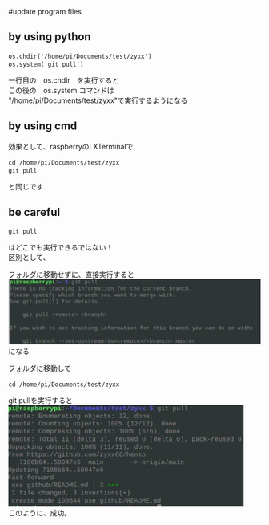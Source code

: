 
#update program files
## by using python
```
os.chdir('/home/pi/Documents/test/zyxx')
os.system('git pull')
```
一行目の　os.chdir　を実行すると<br>
この後の　os.system コマンドは<br>"/home/pi/Documents/test/zyxx"で実行するようになる
## by using cmd
効果として、raspberryのLXTerminalで
```
cd /home/pi/Documents/test/zyxx
git pull
```
と同じです
## be careful
```
git pull
```
はどこでも実行できるではない！ <br>
区別として、

フォルダに移動せずに、直接実行すると<br>
![img.png](img.png)<br>
になる

フォルダに移動して
```
cd /home/pi/Documents/test/zyxx
```
git pullを実行すると<br>
![img_1.png](img_1.png)<br>
このように、成功。